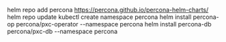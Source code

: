 helm repo add percona https://percona.github.io/percona-helm-charts/
helm repo update
kubectl create namespace percona
helm install percona-op percona/pxc-operator --namespace percona
helm install percona-db percona/pxc-db --namespace percona
